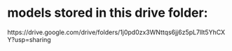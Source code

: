 <h1> models stored in this drive folder: </h1>
https://drive.google.com/drive/folders/1j0pd0zx3WNttqs6jj6z5pL7lIt5YhCXY?usp=sharing
